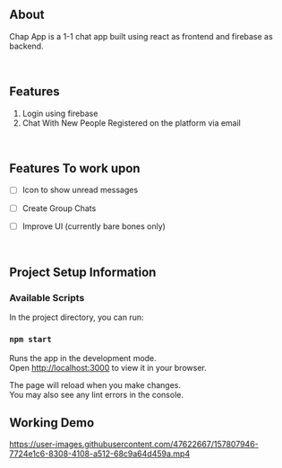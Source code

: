 ## About
Chap App is a 1-1 chat app built using react as frontend and firebase as backend.

<br>

## Features
1. Login using firebase
2. Chat With New People Registered on the platform via email 

<br> 


 ## Features To work upon
 -  [  ] Icon to show unread messages
 -  [  ] Create Group Chats
 -  [  ] Improve UI (currently bare bones only)   


<br>


## Project Setup Information

### Available Scripts

In the project directory, you can run:

### `npm start`

Runs the app in the development mode.\
Open [http://localhost:3000](http://localhost:3000) to view it in your browser.

The page will reload when you make changes.\
You may also see any lint errors in the console.

## Working Demo


https://user-images.githubusercontent.com/47622667/157807946-7724e1c6-8308-4108-a512-68c9a64d459a.mp4


